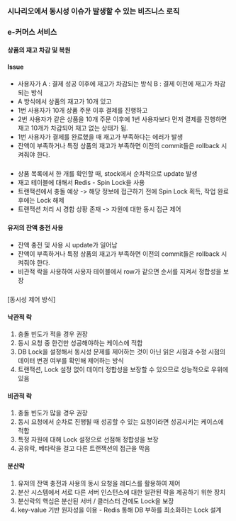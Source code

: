 ### 시나리오에서 동시성 이슈가 발생할 수 있는 비즈니스 로직

### e-커머스 서비스
#### 상품의 재고 차감 및 복원
#### Issue
- 사용자가 A : 결제 성공 이후에 재고가 차감되는 방식 B : 결제 이전에 재고가 차감되는 방식
- A 방식에서 상품의 재고가 10개 있고 
- 1번 사용자가 10개 상품 주문 이후 결제를 진행하고
- 2번 사용자가 같은 상품을 10개 주문 이후에 1번 사용자보다 먼저 결제를 진행하면 재고 10개가 차감되어 재고 없는 상태가 됨.
- 1번 사용자가 결제를 완료했을 때 재고가 부족하다는 에러가 발생
- 잔액이 부족하거나 특정 상품의 재고가 부족하면 이전의 commit들은 rollback 시켜줘야 한다.
###
- 상품 목록에서 한 개를 확인할 때, stock에서 순차적으로 update 발생
- 재고 테이블에 대해서 Redis - Spin Lock을 사용
- 트랜잭션에서 충돌 예상 -> 해당 정보에 접근하기 전에 Spin Lock 획득, 작업 완료 후에는 Lock 해제 
- 트랜잭션 처리 시 경합 상황 존재 -> 자원에 대한 동시 접근 제어
###
#### 유저의 잔액 충전 사용
- 잔액 충전 및 사용 시 update가 일어남
- 잔액이 부족하거나 특정 상품의 재고가 부족하면 이전의 commit들은 rollback 시켜줘야 한다.
- 비관적 락을 사용하여 사용자 테이블에서 row가 같으면 순서를 지켜서 정합성을 보장
###

[동시성 제어 방식]
#### 낙관적 락
1. 충돌 빈도가 적을 경우 권장
2. 동시 요청 중 한건만 성공해야하는 케이스에 적합
3. DB Lock을 설정해서 동시성 문제를 제어하는 것이 아닌 읽은 시점과 수정 시점의 데이터 변경 여부를 확인해 제어하는 방식
4. 트랜잭션, Lock 설정 없이 데이터 정합성을 보장할 수 있으므로 성능적으로 우위에 있음


#### 비관적 락
1. 충돌 빈도가 많을 경우 권장
2. 동시 요청에서 순차로 진행될 때 성공할 수 있는 요청이라면 성공시키는 케이스에 적합
3. 특정 자원에 대해 Lock 설정으로 선점해 정합성을 보장
4. 공유락, 베타락을 걸고 다른 트랜잭션의 접근을 막음


#### 분산락
1. 유저의 잔액 충전과 사용의 동시 요청을 레디스를 활용하여 제어
2. 분산 시스템에서 서로 다른 서버 인스턴스에 대한 일관된 락을 제공하기 위한 장치
3. 분산락의 핵심은 분산된 서버 / 클러스터 간에도 Lock을 보장
4. key-value 기반 원자성을 이용 - Redis 통해 DB 부하를 최소화하는 Lock 설계